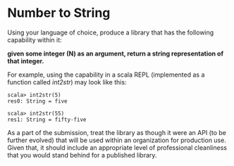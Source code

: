 Number to String
================

Using your language of choice, produce a library that has the following capability within it:

**given some integer (N) as an argument, return a string representation of that integer.**

For example, using the capability in a scala REPL (implemented as a function called _int2str_) may look like this:
```
scala> int2str(5)
res0: String = five

scala> int2str(55)
res1: String = fifty-five
```


As a part of the submission, treat the library as though it were an API (to be further evolved) that will be used within an organization for production use.  Given that, it should include an appropriate level of professional cleanliness that you would stand behind for a published library.
